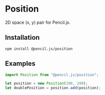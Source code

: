 # Position

2D space (x, y) pair for Pencil.js.


## Installation

    npm install @pencil.js/position


## Examples

```js
import Position from "@pencil.js/position";

let position = new Position(100, 200);
let doublePosition = position.add(position);
```
